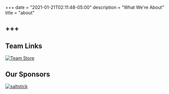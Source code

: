 +++
date = "2021-01-21T02:11:48-05:00"
description = "What We're About"
title = "about"

+++
---
## Team Links

[![Team Store](https://pr-or-er.com/wp-content/uploads/2020/06/cropped-Final-PR-or-ER-Logo-EST-2017.png)](https://pr-or-er.com/)

## Our Sponsors

[![saltstick](https://f000.backblazeb2.com/file/mostlyharmless/salt-stick.jpg)](https://saltstick.com/)
